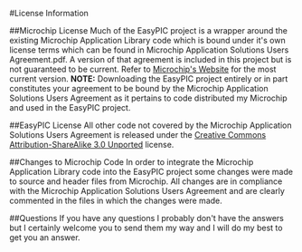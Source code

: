 #License Information

##Microchip License
Much of the EasyPIC project is a wrapper around the existing Microchip Application Library code which is bound under it's own license terms which can be found in Microchip Application Solutions Users Agreement.pdf.  A version of that agreement is included in this project but is not guaranteed to be current.  Refer to [Microchip's Website](http://www.microchip.com) for the most current version.  **NOTE:** Downloading the EasyPIC project entirely or in part constitutes your agreement to be bound by the Microchip Application Solutions Users Agreement as it pertains to code distributed my Microchip and used in the EasyPIC project.

##EasyPIC License
All other code not covered by the Microchip Application Solutions Users Agreement is released under the [Creative Commons Attribution-ShareAlike 3.0 Unported](http://creativecommons.org/licenses/by-sa/3.0/) license.

##Changes to Microchip Code
In order to integrate the Microchip Application Library code into the EasyPIC project some changes were made to source and header files from Microchip.  All changes are in compliance with the Microchip Application Solutions Users Agreement and are clearly commented in the files in which the changes were made.


##Questions
If you have any questions I probably don't have the answers but I certainly welcome you to send them my way and I will do my best to get you an answer.